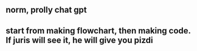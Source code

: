 ## norm, prolly chat gpt
## start from making flowchart, then making code. If juris will see it, he will give you pizdi